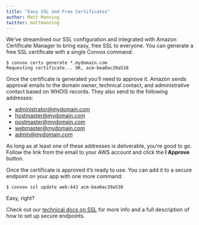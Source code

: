 ```yaml
---
title: "Easy SSL and Free Certificates"
author: Matt Manning
twitter: mattmanning
---
```


We’ve streamlined our SSL configuration and integrated with Amazon Certificate Manager to bring easy, free SSL to everyone. You can generate a free SSL certificate with a single Convox command:

    $ convox certs generate *.mydomain.com
    Requesting certificate... OK, acm-bea0ac39a538

Once the certificate is generated you’ll need to approve it. Amazon sends approval emails to the domain owner, technical contact, and administrative contact based on WHOIS records. They also send to the following addresses:

* administrator@mydomain.com
* hostmaster@mydomain.com
* postmaster@mydomain.com
* webmaster@mydomain.com
* admin@mydomain.com

As long as at least one of these addresses is deliverable, you’re good to go. Follow the link from the email to your AWS account and click the **I Approve** button.

Once the certificate is approved it’s ready to use. You can add it to a secure endpoint on your app with one more command:

    $ convox ssl update web:443 acm-bea0ac39a538

Easy, right?

Check out our [technical docs on SSL](https://convox.com/docs/ssl) for more info and a full description of how to set up secure endpoints.
